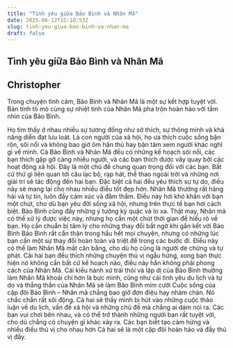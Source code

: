 ```yaml
---
title: "Tình yêu giữa Bảo Bình và Nhân Mã"
date: 2025-06-12T15:10:53Z
slug: tinh-yeu-giua-bao-binh-va-nhan-ma
draft: false
---
```


## Tình yêu giữa Bảo Bình và Nhân Mã

## Christopher

Trong chuyện tình cảm, Bảo Bình và Nhân Mã là một sự kết hợp tuyệt vời. Bản tính tò mò cùng sự nhiệt tình của Nhân Mã pha trộn hoàn hảo với tầm nhìn của Bảo Bình.

Họ tìm thấy ở nhau nhiều sự tương đồng như sở thích, sự thông minh và khả năng diễn đạt lưu loát. Là con người của xã hội, họ ưa thích cuộc sống bận rộn, sôi nổi và không bao giờ ôm hận thù hay bận tâm xem người khác nghĩ gì về mình.
Cả Bảo Bình và Nhân Mã đều có những kế hoạch sôi nổi, các bạn thích gặp gỡ càng nhiều người, và  các bạn thích được vây quay bởi các hoạt động xã hội. Đây là một chủ đề chung quan trọng đối với các bạn. Bất cứ thứ gì liên quan tới câu lạc bộ, rạp hát, thể thao ngoài trời và những nơi giải trí sẽ tác động đến hai bạn. Đặc biệt cả hai đều yêu thích sự tự do, điều này sẽ mang lại cho nhau nhiều điều tốt đẹp hơn.
Nhân Mã thường rất hăng hái và tự tin, luôn đầy cảm xúc và đằm thắm. Điều này hơi khó khăn với bạn một chút, cho dù bạn yêu đời sống xã hội, nhưng trên thực tế bạn hơi cách biệt.
Bảo Bình cũng đầy những ý tưởng kỳ quặc và lo xa. Thật may, Nhân mã có thể xử lý được việc này, nhưng họ cần một chút thời gian để hiểu rõ về bạn. Họ cần chuẩn bị tâm lý cho những thay đổi bất ngờ khi gắn kết với Bảo Bình
Bảo Bình rất cẩn thận trong hầu hết mọi chuyện, nhưng có những lúc bạn cần một sự thay đổi hoàn toàn và triệt để trong các bước đi. Điều này có thể làm Nhân Mã mất cân bằng, cho dù họ cũng là người dè chừng và tự phát. Cải hai bạn đều thích những chuyện thú vị ngẫu hứng, xong bạn thực hiện nó không cần bất cứ kế hoạch nào, điều này hẳn không phải phong cách của Nhân Mã.
Cái kiểu hành xử trái thói và lập dị của Bảo Bình thường làm Nhân Mã khoái chí hơn là bực mình, cũng như cái tình yêu du lịch và tự do và thẳng thắn của Nhân Mã sẽ làm Bảo Bình mỉm cười
Cuộc sống của cặp đôi Bảo Bình – Nhân mã chẳng bao giờ đơn điệu hay nhàm chán. Nó chắc chắn rất sôi động. Cả hai sẽ thấy mình bị hút vào những cuộc thảo luận về du lịch, vấn đề xã hội và những chủ đề mà chẳng ai dám nói ra. Các bạn vui chơi bên nhau, và có thể trở thành những người bạn rất tuyệt vời, cho dù chẳng có chuyện gì khác xảy ra. Các bạn biết tạo cảm hứng và nhiều điều thú vị cho nhau hơn
Cả hai sẽ là một cặp đôi hoàn hảo và đầy thú vị đấy.